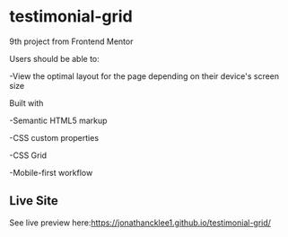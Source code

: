 # testimonial-grid

9th project from Frontend Mentor

Users should be able to: 

-View the optimal layout for the page depending on their device's screen size 



Built with 

-Semantic HTML5 markup

-CSS custom properties 

-CSS Grid 

-Mobile-first workflow


## Live Site

See live preview here:https://jonathancklee1.github.io/testimonial-grid/
